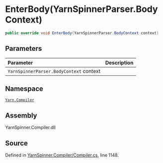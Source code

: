 # EnterBody\(YarnSpinnerParser.BodyContext\)

```csharp
public override void EnterBody(YarnSpinnerParser.BodyContext context)
```

## Parameters

| Parameter | Description |
| :--- | :--- |
| `YarnSpinnerParser.BodyContext` context |  |

## Namespace

[`Yarn.Compiler`](../)

## Assembly

YarnSpinner.Compiler.dll

## Source

Defined in [YarnSpinner.Compiler/Compiler.cs](https://github.com/YarnSpinnerTool/YarnSpinner//blob/develop/YarnSpinner.Compiler/Compiler.cs#L1148), line 1148.

